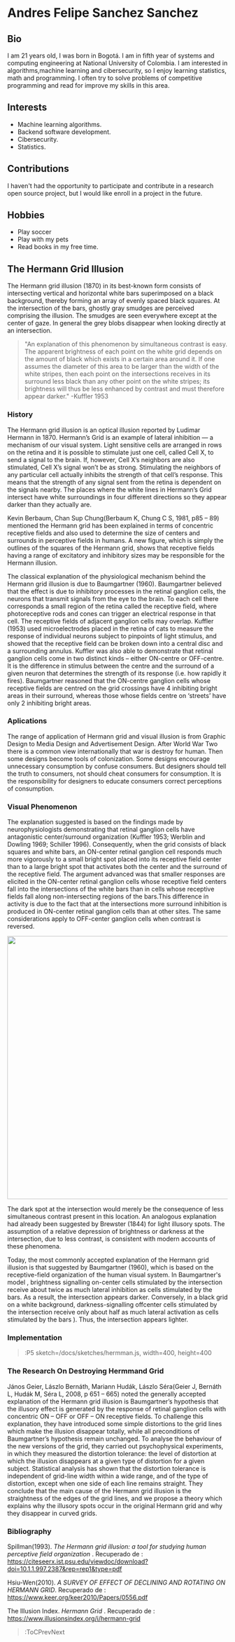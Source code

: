 # Andres Felipe Sanchez Sanchez

## Bio
I am 21 years old, I was born in Bogotá. I am in fifth year of systems and computing engineering at National University of Colombia. I am interested in algorithms,machine learning and cibersecurity, so I enjoy learning statistics, math and programming. I often try to solve problems of competitive programming and read for improve my skills in this area.

## Interests
- Machine learning algorithms.
- Backend software development.
- Cibersecurity.
- Statistics.

## Contributions

I haven't had the opportunity to participate and contribute in a research open source project, but I would like enroll in a project in the future.

## Hobbies
- Play soccer
- Play with my pets
- Read books in my free time.

<!--## Grid Illusions
A grid illusion is any kind of grid that deceives a person's vision. The two most common types of grid illusions are the Hermann grid illusion and the scintillating grid illusion.-->
## The Hermann Grid Illusion
The Hermann grid illusion (1870) in its best-known form consists of intersecting vertical
and horizontal white bars superimposed on a black background, thereby forming an
array of evenly spaced black squares. At the intersection of the bars, ghostly gray
smudges are perceived comprising the illusion.  The smudges are seen everywhere except at the center of gaze. In general the grey blobs disappear when looking directly at an intersection.
>"An explanation of this phenomenon by simultaneous contrast is easy. The apparent
brightness of each point on the white grid depends on the amount of black which exists in
a certain area around it. If one assumes the diameter of this area to be larger than the
width of the white stripes, then each point on the intersections receives in its surround less
black than any other point on the white stripes; its brightness will thus be less enhanced
by contrast and must therefore appear darker." -Kuffler 1953
<!--https://citeseerx.ist.psu.edu/viewdoc/download?doi=10.1.1.997.2387&rep=rep1&type=pdf-->
### History
The Hermann grid illusion is an optical illusion reported by Ludimar Hermann in 1870.
Hermann’s Grid is an example of lateral inhibition — a mechanism of our visual system.
Light sensitive cells are arranged in rows on the retina and it is possible to stimulate just one
cell, called Cell X, to send a signal to the brain. If, however, Cell X’s neighbors are also
stimulated, Cell X’s signal won’t be as strong. Stimulating the neighbors of any particular cell
actually inhibits the strength of that cell’s response. This means that the strength of any
signal sent from the retina is dependent on the signals nearby. The places where the white
lines in Hermann’s Grid intersect have white surroundings in four different directions so they
appear darker than they actually are.

Kevin Berbaum, Chan Sup Chung(Berbaum K, Chung C S, 1981, p85 – 89) mentioned
the Hermann grid has been explained in terms of concentric receptive fields and also used to
determine the size of centers and surrounds in perceptive fields in humans. A new figure,
which is simply the outlines of the squares of the Hermann grid, shows that receptive fields
having a range of excitatory and inhibitory sizes may be responsible for the Hermann
illusion.
<!--https://www.keer.org/keer2010/Papers/0556.pdf-->

The classical explanation of the physiological mechanism behind the Hermann grid illusion is due to Baumgartner (1960). Baumgartner believed that the effect is due to inhibitory processes in the retinal ganglion cells, the neurons that transmit signals from the eye to the brain. To each cell there corresponds a small region of the retina called the receptive field, where photoreceptive rods and cones can trigger an electrical response in that cell. The receptive fields of adjacent ganglion cells may overlap. Kuffler (1953) used microelectrodes placed in the retina of cats to measure the response of individual neurons subject to pinpoints of light stimulus, and showed that the receptive field can be broken down into a central disc and a surrounding annulus. Kuffler was also able to demonstrate that retinal ganglion cells come in two distinct kinds – either ON-centre or OFF-centre. It is the difference in stimulus between the centre and the surround of a given neuron that determines the strength of its response (i.e. how rapidly it fires). Baumgartner reasoned that the ON-centre ganglion cells whose receptive fields are centred on the grid crossings have 4 inhibiting bright areas in their surround, whereas those whose fields centre on ‘streets’ have only 2 inhibiting bright areas.
<!--https://www.illusionsindex.org/i/hermann-grid-->
### Aplications
The range of application of Hermann grid and visual illusion is from Graphic Design to
Media Design and Advertisement Design. After World War Two there is a common view 
internationally that war is destroy for human. Then some designs become tools of
colonization. Some designs encourage unnecessary consumption by confuse consumers. But
designers should tell the truth to consumers, not should cheat consumers for consumption. It
is the responsibility for designers to educate consumers correct perceptions of consumption.
<!--https://www.keer.org/keer2010/Papers/0556.pdf-->
### Visual Phenomenon
The explanation suggested is based on the findings made by neurophysiologists demonstrating
that retinal ganglion cells have antagonistic center/surround organization (Kuffler 1953;
Werblin and Dowling 1969; Schiller 1996). Consequently, when the grid consists of
black squares and white bars, an ON-center retinal ganglion cell responds much more
vigorously to a small bright spot placed into its receptive field center than to a large
bright spot that activates both the center and the surround of the receptive field. The
argument advanced was that smaller responses are elicited in the ON-center retinal
ganglion cells whose receptive field centers fall into the intersections of the white
bars than in cells whose receptive fields fall along non-intersecting regions of the bars.This difference in activity is due to the fact that at the intersections more surround
inhibition is produced in ON-center retinal ganglion cells than at other sites. The
same considerations apply to OFF-center ganglion cells when contrast is reversed.
<p align="center">
  <img width="600" height="600" src="../sketches/onoff.png">
</p>

The dark spot at the intersection would merely be the consequence of less simultaneous contrast present in this location. An analogous explanation had already been
suggested by Brewster (1844) for light illusory spots. The assumption of a relative
depression of brightness or darkness at the intersection, due to less contrast, is
consistent with modern accounts of these phenomena.

Today, the most commonly accepted explanation of the Hermann grid illusion is
that suggested by Baumgartner (1960), which is based on the receptive-field organization of the human visual system. In Baumgartner's model , brightness
signalling on-center cells stimulated by the intersection receive about twice as much
lateral inhibition as cells stimulated by the bars. As a result, the intersection appears
darker. Conversely, in a black grid on a white background, darkness-signalling offcenter cells stimulated by the intersection receive only about half as much lateral
activation as cells stimulated by the bars ). Thus, the intersection
appears lighter. 

### Implementation
> :P5 sketch=/docs/sketches/hermman.js, width=400, height=400
### The Research On Destroying Hermmand Grid
János Geier, Lászlo Bernáth, Mariann Hudák, Lászlo Séra(Geier J, Bernáth L,
Hudák M, Séra L, 2008, p 651 – 665) noted the generally accepted explanation of the
Hermann grid illusion is Baumgartner’s hypothesis that the illusory effect is generated by the
response of retinal ganglion cells with concentric ON – OFF or OFF – ON receptive fields.
To challenge this explanation, they have introduced some simple distortions to the grid lines
which make the illusion disappear totally, while all preconditions of Baumgartner’s
hypothesis remain unchanged. To analyse the behaviour of the new versions of the grid, they
carried out psychophysical experiments, in which they measured the distortion tolerance: the
level of distortion at which the illusion disappears at a given type of distortion for a given
subject. Statistical analysis has shown that the distortion tolerance is independent of grid-line
width within a wide range, and of the type of distortion, except when one side of each line
remains straight. They conclude that the main cause of the Hermann grid illusion is the
straightness of the edges of the grid lines, and we propose a theory which explains why the
illusory spots occur in the original Hermann grid and why they disappear in curved grids.
### Bibliography
Spillman(1993). *The Hermann grid illusion: a tool for studying human
perceptive field organization* . Recuperado de : https://citeseerx.ist.psu.edu/viewdoc/download?doi=10.1.1.997.2387&rep=rep1&type=pdf

Hsiu-Wen(2010). *A SURVEY OF EFFECT OF DECLINING
AND ROTATING ON HERMANN GRID*. Recuperado de : https://www.keer.org/keer2010/Papers/0556.pdf

The Illusion Index. *Hermann Grid* . Recuperado de : https://www.illusionsindex.org/i/hermann-grid


<!--### Scintillating Grid Illusion
The scintillating grid illusion is an optical illusion, discovered by E. and B. Lingelbach and M. Schrauf in 1994. It is often considered a variation of the Hermann grid illusion but possesses different properties.

It is constructed by superimposing white discs on the intersections of orthogonal gray bars on a black background. Dark dots seem to appear and disappear rapidly at random intersections, hence the label "scintillating". When a person keeps his or her eyes directly on a single intersection, the dark dot does not appear. The dark dots disappear if one is too close to or too far from the image.

It was discovered over  by J. R. Bergen in 1985 (as reported in Schrauf et al. (1997)). In short, the dots in the scintillating grid are really there - they are just sometimes experienced as being black when they are in fact white. Philosophers of perception often distinguish between three kinds of perceptual experience: (i) veridical (accurate) perception of the world; (ii) illusion—nonveridical (innaccurate) perception of the world; (iii) hallucination—failure to perceive the world (Macpherson 2013). In the case of the scintillating grid, the nonveridical perception of the white dots as black seem to make it an unequivocal example of an illusion. This means that some of the philosophical interest surrounding the Hermann grid – specifically, the question of whether objects which exist only as artefacts of the visual system should be considered hallucinatory – does not apply to the scintillating grid. However, it is worth noting that on some philosophical views there is no difference in kind between hallucination and illusion (e.g. Brewer 2008).

The classical explanation of the physiology behind the scintillating grid illusion is due to Baumgartner (1960).Baumgartner believed that the effect is due to inhibitory processes in the retinal ganglion cells, the neurons that transmit signals from the eye to the brain. To each cell there corresponds a small region of the retina called the receptive field, where photoreceptive rods and cones can trigger an electrical response in that cell. The receptive fields of adjacent ganglion cells may overlap.
https://www.illusionsindex.org/i/scintillating-grid

<p align="center">
  <img width="430" height="550" src="../sketches/eye.png">
</p>

Following Baumgartner's reasoning, the ON-centre ganglion cells whose receptive fields are centred on the grid crossings have 4 inhibiting light (grey) areas in their surround, whereas those whose fields centre on ‘streets’ have only 2 inhibiting light (grey) areas.The on-centre neurons centred at grid crossings will fire less and so these locations on the grid appear darker. The disappearance of the grey patches whenever we try to focus on them is explained by the fact that the ganglion cells in the centre of the retina (the fovea) which mediate high-acuity vision have very small receptive fields, so the range of their stimulus lies entirely inside the intersection point. Furthermore, the fact that the illusion occurs with inverted colours is neatly explained by the existence of the second kind of retinal ganglion cell, the OFF-centre neuron.
> :P5 sketch=/docs/sketches/scintillating.js, width=400, height=400, align=center
-->
> :ToCPrevNext